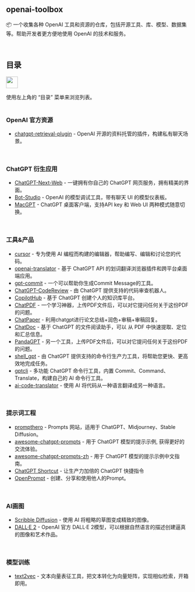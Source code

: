 
## openai-toolbox

📦️ 一个收集各种 OpenAI 工具和资源的仓库，包括开源工具、库、模型、数据集等。帮助开发者更方便地使用 OpenAI 的技术和服务。

<br>

## 目录

<img src="https://user-images.githubusercontent.com/11247099/112722104-819b8a80-8f42-11eb-82f5-dfc2dd5d8a77.png" height="32" />

使用左上角的 “目录” 菜单来浏览列表。
<br><br>


### OpenAI 官方资源

- [chatgpt-retrieval-plugin](https://github.com/openai/chatgpt-retrieval-plugin) - OpenAI 开源的资料托管的插件，构建私有聊天场景。

<br>

### ChatGPT 衍生应用
- [ChatGPT-Next-Web](https://github.com/Yidadaa/ChatGPT-Next-Web) - 一键拥有你自己的 ChatGPT 网页服务，拥有精美的界面。
- [Bot-Studio](https://github.com/Privoce/Bot-Studio) - OpenAI 的模型调试工具，带有聊天 UI 的模型仪表板。
- [MacGPT](https://www.macgpt.com/) - ChatGPT 桌面客户端，支持API key 和 Web UI 两种模式随意切换。

<br>

### 工具&产品

- [cursor](https://www.cursor.so/) - 专为使用 AI 编程而构建的编辑器，帮助编写、编辑和讨论您的代码。
- [openai-translator](https://github.com/yetone/openai-translator) - 基于 ChatGPT API 的划词翻译浏览器插件和跨平台桌面端应用。
- [gpt-commit](https://github.com/zurawiki/gptcommit) - 一个可以帮助你生成Commit Message的工具。
- [ChatGPT-CodeReview](https://github.com/anc95/ChatGPT-CodeReview) - 由 ChatGPT 提供支持的代码审查机器人。
- [CopilotHub](https://app.copilothub.co/) - 基于 ChatGPT 创建个人的知识库平台。
- [ChatPDF](https://www.chatpdf.com/) - 一个学习神器，上传PDF文件后，可以对它提问任何关于这份PDF的问题。
- [ChatPaper](https://github.com/kaixindelele/ChatPaper) - 利用chatgpt进行论文总结+润色+审稿+审稿回复。
- [ChatDoc](https://chatdoc.com/) - 基于 ChatGPT 的文件阅读助手，可以 从 PDF 中快速提取、定位和汇总信息。
- [PandaGPT](https://www.pandagpt.io/) - 另一个工具，上传PDF文件后，可以对它提问任何关于这份PDF的问题。
- [shell_gpt](https://github.com/TheR1D/shell_gpt) - 由 ChatGPT 提供支持的命令行生产力工具，将帮助您更快、更高效地完成任务。
- [gptcli](https://www.gptcli.com/) - 多功能 ChatGPT 命令行工具，内置 Commit、Command、Translate，构建自己的 AI 命令行工具。
- [ai-code-translator](https://github.com/feseeker/ai-code-translator) - 使用 AI 将代码从一种语言翻译成另一种语言。

<br>

### 提示词工程

- [prompthero](https://prompthero.com/) - Prompts 网站，适用于 ChatGPT、Midjourney、Stable Diffusion。
- [awesome-chatgpt-prompts](https://prompts.chat/) - 用于 ChatGPT 模型的提示示例, 获得更好的交流体验。
- [awesome-chatgpt-prompts-zh](https://chatguide.plexpt.com/) - 用于 ChatGPT 模型的提示示例中文指南。
- [ChatGPT Shortcut](https://newzone.top/chatgpt/) - 让生产力加倍的 ChatGPT 快捷指令
- [OpenPrompt](https://openprompt.co/) - 创建、分享和使用他人的Prompt。

<br>

### AI画图
- [Scribble Diffusion](https://scribblediffusion.com/) - 使用 AI 将粗略的草图变成精致的图像。
- [DALL·E 2](https://labs.openai.com/) - OpenAI 官方 DALL·E 2模型，可以根据自然语言的描述创建逼真的图像和艺术作品。

<br>

### 模型训练
- [text2vec](https://github.com/shibing624/text2vec) - 文本向量表征工具，把文本转化为向量矩阵，实现相似检索，开箱即用。

<br>